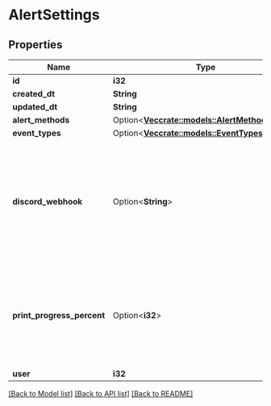 # AlertSettings

## Properties

Name | Type | Description | Notes
------------ | ------------- | ------------- | -------------
**id** | **i32** |  | [readonly]
**created_dt** | **String** |  | [readonly]
**updated_dt** | **String** |  | [readonly]
**alert_methods** | Option<[**Vec<crate::models::AlertMethodsEnum>**](AlertMethodsEnum.md)> |  | [optional]
**event_types** | Option<[**Vec<crate::models::EventTypesEnum>**](EventTypesEnum.md)> |  | [optional]
**discord_webhook** | Option<**String**> | Send notifications to a Discord channel. Please check out this guide to <a href='https://support.discord.com/hc/en-us/articles/228383668-Intro-to-Webhooks'>generate a webhook</a> url and paste it here. | [optional]
**print_progress_percent** | Option<**i32**> | Progress notification interval. Example: 25 will notify you at 25%, 50%, 75%, and 100% progress | [optional]
**user** | **i32** |  | [readonly]

[[Back to Model list]](../README.md#documentation-for-models) [[Back to API list]](../README.md#documentation-for-api-endpoints) [[Back to README]](../README.md)


